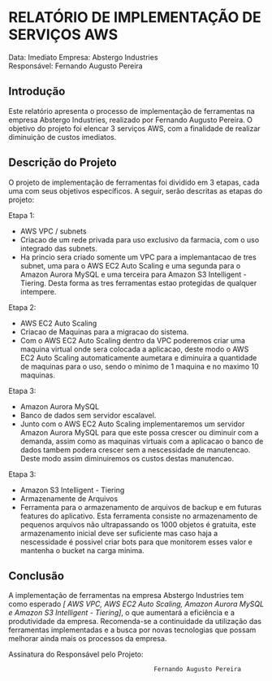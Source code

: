 # RELATÓRIO DE IMPLEMENTAÇÃO DE SERVIÇOS AWS

Data: Imediato
Empresa: Abstergo Industries     
Responsável: Fernando Augusto Pereira

## Introdução
Este relatório apresenta o processo de implementação de ferramentas na empresa Abstergo Industries, realizado por Fernando Augusto Pereira. O objetivo do projeto foi elencar 3 serviços AWS, com a finalidade de realizar diminuição de custos imediatos.

## Descrição do Projeto
O projeto de implementação de ferramentas foi dividido em 3 etapas, cada uma com seus objetivos específicos. A seguir, serão descritas as etapas do projeto:

Etapa 1: 
- AWS VPC / subnets
- Criacao de um rede privada para uso exclusivo da farmacia, com o uso integrado das subnets.
- Ha princio sera criado somente um VPC para a implemantacao de tres subnet, uma para o AWS EC2 Auto Scaling e uma segunda para o Amazon Aurora MySQL e uma terceira para Amazon S3 Intelligent - Tiering. Desta forma as tres ferramentas estao protegidas de qualquer intempere.

Etapa 2: 
- AWS EC2 Auto Scaling
- Criacao de Maquinas para a migracao do sistema. 
- Com o AWS EC2 Auto Scaling dentro da VPC poderemos criar uma maquina virtual onde sera colocada a aplicacao, deste modo o AWS EC2 Auto Scaling automaticamente aumetara e diminuira a quantidade de maquinas para o uso, sendo o minimo de 1 maquina e no maximo 10 maquinas.

Etapa 3: 
- Amazon Aurora MySQL
- Banco de dados sem servidor escalavel.
- Junto com o AWS EC2 Auto Scaling implementaremos um servidor Amazon Aurora MySQL para que este possa crescer ou diminuir com a demanda, assim como as maquinas virtuais com a aplicacao o banco de dados tambem podera crescer sem a nescessidade de manutencao. Deste modo assim diminuiremos os custos destas manutencao.

Etapa 3: 
- Amazon S3 Intelligent - Tiering
- Armazenamente de Arquivos
- Ferramenta para o armazenamento de arquivos de backup e em futuras features do aplicativo. Esta ferramenta consiste no armazenamento de pequenos arquivos não ultrapassando os 1000 objetos é gratuita, este armazenamento inicial deve ser suficiente mas caso haja a nescessidade é possivel criar bots para que monitorem esses valor e mantenha o bucket na carga minima.



## Conclusão
A implementação de ferramentas na empresa Abstergo Industries tem como esperado *[ AWS VPC, AWS EC2 Auto Scaling, Amazon Aurora MySQL e Amazon S3 Intelligent - Tiering]*, o que aumentará a eficiência e a produtividade da empresa. Recomenda-se a continuidade da utilização das ferramentas implementadas e a busca por novas tecnologias que possam melhorar ainda mais os processos da empresa.


Assinatura do Responsável pelo Projeto: 

                                            Fernando Augusto Pereira